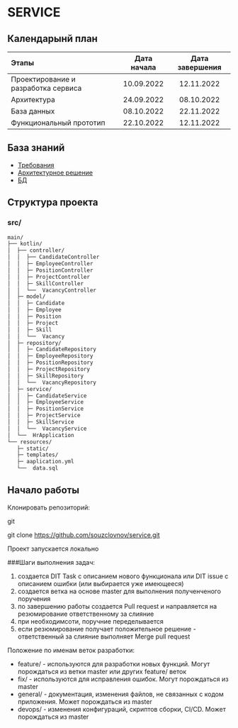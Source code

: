# SERVICE

## Календарынй план

| Этапы                                       | Дата начала | Дата завершения |
|:--------------------------------------------|:-----------:|:---------------:|
| Проектирование и разработка сервиса         | 10.09.2022  |   12.11.2022    |
| Архитектура                                 | 24.09.2022  |   08.10.2022    |
| База данных                                 | 08.10.2022  |   22.11.2022    |
| Функциональный прототип                     | 22.10.2022  |   12.11.2022    |

## База знаний
- [Требования](https://docs.google.com/spreadsheets/d/1ar7k1M1Ny8dvJw3D6-R4sVilpewrDADMEtiyr-7OKU8/edit#gid=0)
- [Архитектурное решение](https://app.diagrams.net/#G1pnGNtSTGczDYFIzFhM41HImrxgo-Cnw7)
- [БД](https://dbdiagram.io/d/635407f44709410195bbe5a8)

## Структура проекта

### src/
```bash
main/
├── kotlin/
│  ├── controller/
│  │  ├── CandidateController
│  │  ├─ EmployeeController
│  │  ├─ PositionController
│  │  ├─ ProjectController
│  │  ├─ SkillController
│  │  └──  VacancyController
│  ├─ model/
│  │  ├─ Candidate
│  │  ├─ Employee
│  │  ├─ Position
│  │  ├─ Project
│  │  ├─ Skill
│  │  └──  Vacancy
│  ├─ repository/
│  │  ├─ CandidateRepository
│  │  ├─ EmployeeRepository
│  │  ├─ PositionRepository
│  │  ├─ ProjectRepository
│  │  ├─ SkillRepository
│  │  └──  VacancyRepository
│  ├─ service/
│  │  ├─ CandidateService
│  │  ├─ EmployeeService
│  │  ├─ PositionService
│  │  ├─ ProjectService
│  │  ├─ SkillService
│  │  └──  VacancyService
│  └──  HrApplication
└── resources/
   ├─ static/
   ├─ templates/
   ├─ aaplication.yml
   └──  data.sql
```
## Начало работы

Клонировать репозиторий:

git

git clone https://github.com/souzclovnov/service.git

Проект запускается локально

###Шаги выполнения задач:
1. создается DIT Task с описанием нового функционала или DIT issue с описанием ошибки (или выбирается уже имеющееся)
2. создается ветка на основе master для выполнения полученченого поручения
3. по завершению работы создается Pull request и направляется на резюмирование ответственному за слияние
4. при необходимсоти, поручние переделывается
5. если резюмирование получает положительное решение - ответственный за слияние выполняет Merge pull request


Положение по именам веток разработки:
- feature/ - используются для разработки новых функций. Могут порождаться из ветки master или других feature/ веток
- fix/ - используются для исправления ошибок. Могут порождаться из master 
- general/ - документация, изменения файлов, не связанных с кодом приложения. Может порождаться из master
- devops/ - изменения конфигураций, скриптов сборки, CI/CD. Может порождаться из master

